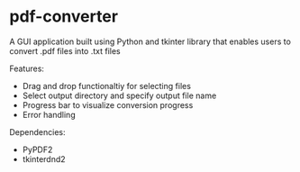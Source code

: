 # pdf-converter

A GUI application built using Python and tkinter library that
enables users to convert .pdf files into .txt files

Features:
- Drag and drop functionaltiy for selecting files
- Select output directory and specify output file name
- Progress bar to visualize conversion progress
- Error handling

Dependencies:
- PyPDF2
- tkinterdnd2
